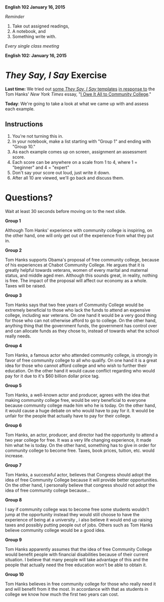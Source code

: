 **English 102 January 16, 2015**

*Reminder*

1. Take out assigned readings,
2. A notebook, and
3. Something write with.

*Every single class meeting*



**English 102: January 16, 2015**

# *They Say, I Say* Exercise




**Last time:** We tried out [some *They Say, I Say* templates](tsis_intro.html) [in response to](https://docs.google.com/document/d/1bmmUU_G2lvOuGc8vF5tnSmnQ-B_sp6fvb6pQ4PQTNUw/edit) the Tom Hanks' *New York Times* essay, "[I Owe It All to Community College](http://www.nytimes.com/2015/01/14/opinion/tom-hanks-on-his-two-years-at-chabot-college.html?_r=0)."




**Today**: We're going to take a look at what we came up with and assess each example.




## Instructions

1. You're not turning this in.
2. In your notebook, make a list starting with "Group 1" and ending with "Group 10." <!-- .element: class="fragment" data-fragment-index="1" -->
3. As each example comes up on screen, assignment an assessment score. <!-- .element: class="fragment" data-fragment-index="2" -->
4. Each score can be anywhere on a scale from 1 to 4, where 1 = "beginner" and 4 = "expert"  <!-- .element: class="fragment" data-fragment-index="3" -->
5. Don't say your score out loud, just write it down.  <!-- .element: class="fragment" data-fragment-index="4" -->
6. After all 10 are viewed, we'll go back and discuss them.  <!-- .element: class="fragment" data-fragment-index="5" -->




# Questions?
<aside class="notes">Wait at least 30 seconds before moving on to the next slide.</aside>



**Group 1** 

<div>Although Tom Hanks' experience with community college is inspiring, on the other hand, one will only get out of the experience from what they put in.</div>




**Group 2**

<div>Tom Hanks supports Obama's proposal of free community college, because of his experiences at Chabot Community College. He argues that it is greatly helpful towards veterans, women of every marital and maternal status, and middle aged men. Although this sounds great, in reality, nothing is free. The impact of the proposal will affect our economy as a whole. Taxes will be raised.</div>




**Group 3**

<div>Tom Hanks says that two free years of Community College would be extremely beneficial to those who lack the funds to attend an expensive college, including war veterans. On one hand it would be a very good thing for those who can not otherwise afford to go to college. On the other hand, anything thing that the government funds, the government has control over and can allocate funds as they chose to, instead of towards what the school really needs.</div>




**Group 4**

<div>Tom Hanks, a famous actor who attended community college, is strongly in favor of free community college to all who qualify. On one hand it is a great idea for those who cannot afford college and who wish to further their education. On the other hand it would cause conflict regarding who would pay for it due to it's $60 billion dollar price tag.</div>




**Group 5**

<div>Tom Hanks, a well-known actor and producer, agrees with the idea that making community college free, would be very beneficial to everyone because community college made him who he is today. On the other hand, it would cause a huge debate on who would have to pay for it. It would be unfair for the people that actually have to pay for their college.</div>




**Group 6**

<div>Tom Hanks, an actor, producer, and director had the opportunity to attend a two year college for free. It was a very life changing experience, it made him what he is today. On the other hand, something has to give in order for community college to become free. Taxes, book prices, tuition, etc. would increase.</div>




**Group 7**

<div>Tom Hanks, a successful actor, believes that Congress should adopt the idea of free Community College because it will provide better opportunities. On the other hand, I personally believe that congress should not adopt the idea of free community college because…</div>



**Group 8**

<div>I say if community college was to become free some students wouldn't jump at the opportunity instead they would still choose to have the experience of being at a university , i also believe it would end up raising taxes and possibly putting people out of jobs. Others such as Tom Hanks believe community college would be a good idea.</div> 




**Group 9**

<div> Tom Hanks apparently assumes that the idea of free Community College would benefit people with financial disabilities because of their current situation. I believe that many people will take advantage of this and the people that actually need the free education won't be able to obtain it. </div> 




**Group 10**

<div> Tom Hanks believes in free community college for those who really need it and will benefit from it the most. In accordance with that as students in college we know how much the first two years can cost.</div>